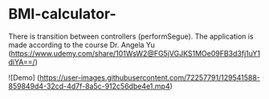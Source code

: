 # BMI-calculator-
There is transition between controllers (performSegue). The application is made according to the course Dr. Angela Yu (https://www.udemy.com/share/101WsW2@FG5jVGJKS1MOe09FB3d3fj1uY1diYA==/)

![Demo] (https://user-images.githubusercontent.com/72257791/129541588-859849d4-32cd-4d7f-8a5c-912c56dbe4e1.mp4)
